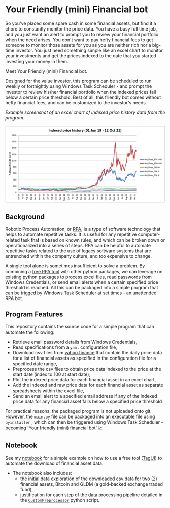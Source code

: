 

# Your Friendly (mini) Financial bot 

So you've placed some spare cash in some financial assets, but find it a chore to constantly monitor the price data. You have a busy full time job, and you just want an alert to prompt you to review your financial portfolio when the need arises. You don't want to pay hefty financial fees to get someone to monitor those assets for you as you are neither rich nor a big-time investor. You just need something simple like an excel chart to monitor your investments and get the prices indexed to the date that you started investing your money in them. 



Meet Your Friendly (mini) Financial bot. 



Designed for the value investor, this program can be scheduled to run weekly or fortnightly using Windows Task Scheduler - and prompt the investor to review his/her financial portfolio when the indexed prices fall below a certain price threshold. Best of all, this friendly bot comes without hefty financial fees, and can be customized to the investor's needs.  



*Example screenshot of an excel chart of indexed price history data from the program:*

![](images/excel_chart.png)



## Background 

Robotic Process Automation, or [RPA](https://en.wikipedia.org/wiki/Robotic_process_automation), is a type of software technology that helps to automate repetitive tasks.  It is useful for any repetitive computer-related task that is based on known rules, and which can be broken down or operationalized into a series of steps. RPA can be helpful to automate repetitive tasks related to the use of legacy software systems that are entrenched within the company culture, and too expensive to change. 



A single tool alone is sometimes insufficient to solve a problem. By combining a [free RPA tool](https://aisingapore.org/tagui/) with other python packages, we can leverage on existing python packages to process excel files, read passwords from Windows Credentials, or send email alerts when a certain specified price threshold is reached. All this can be packaged into a simple program that can be trigged by Windows Task Scheduler at set times -  an unattended RPA bot. 



## Program Features

This repository contains the source code for a simple program that can automate the following:

- Retrieve email password details from Windows Credentials, 
- Read specifications from a `yaml` configuration file,
- Download csv files from [yahoo finance](https://sg.finance.yahoo.com/) that contain the daily price data for a list of financial assets as specified in the configuration file for a specified date range,
- Preprocess the csv files to obtain price data indexed to the price at the start date (index to 100 at start date), 
- Plot the indexed price data for each financial asset in an excel chart,
- Add the indexed and raw price data for each financial asset as separate spreadsheets within the excel file,
- Send an email alert to a specified email address if any of the indexed price data for any financial asset falls below a specified price threshold

For practical reasons, the packaged program is not uploaded onto git. However, the `main.py` file can be packaged into an executable file using `pyinstaller` , which can then be triggered using Windows Task Scheduler - becoming 'Your friendly (mini) financial bot' :chart_with_upwards_trend:



## Notebook 

See my [notebook](notebook/Example_rpa_use_case.ipynb) for a simple example on how to use a free tool ([TagUI](https://aisingapore.org/tagui/)) to automate the download of financial asset data.

- The notebook also includes:
  - the initial data exploration of the downloaded csv data for two (2) financial assets, Bitcoin and GLDM (a gold-backed exchange traded fund), 
  - justification for each step of the data processing pipeline detailed in the [`CustomPreprocessor`](src/lib/custom_preprocessor.py) python script.  